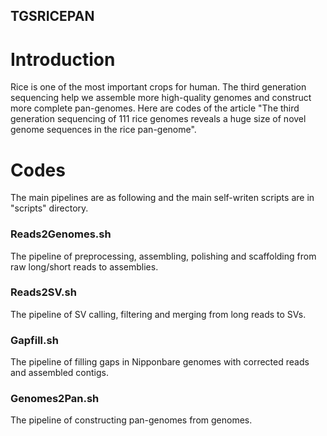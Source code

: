 TGSRICEPAN
-

# Introduction
Rice is one of the most important crops for human. The third generation sequencing help we assemble more high-quality genomes and construct more complete pan-genomes. Here are codes of the article "The third generation sequencing of 111 rice genomes reveals a huge size of novel genome sequences in the rice pan-genome".

# Codes
The main pipelines are as following and the main self-writen scripts are in "scripts" directory.

### Reads2Genomes.sh 
The pipeline of preprocessing, assembling, polishing and scaffolding from raw long/short reads to assemblies.

### Reads2SV.sh
The pipeline of SV calling, filtering and merging from long reads to SVs.

### Gapfill.sh
The pipeline of filling gaps in Nipponbare genomes with corrected reads and assembled contigs.

### Genomes2Pan.sh
The pipeline of constructing pan-genomes from genomes.
